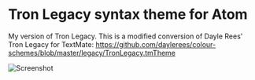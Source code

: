 # Tron Legacy syntax theme for Atom

My version of Tron Legacy. This is a modified conversion of Dayle Rees' Tron Legacy for TextMate: https://github.com/daylerees/colour-schemes/blob/master/legacy/TronLegacy.tmTheme

![Screenshot](https://camo.githubusercontent.com/a16578c5cf4a596a68d73038892c8a70a6492cac/687474703a2f2f692e696d6775722e636f6d2f446567753246542e706e67)
